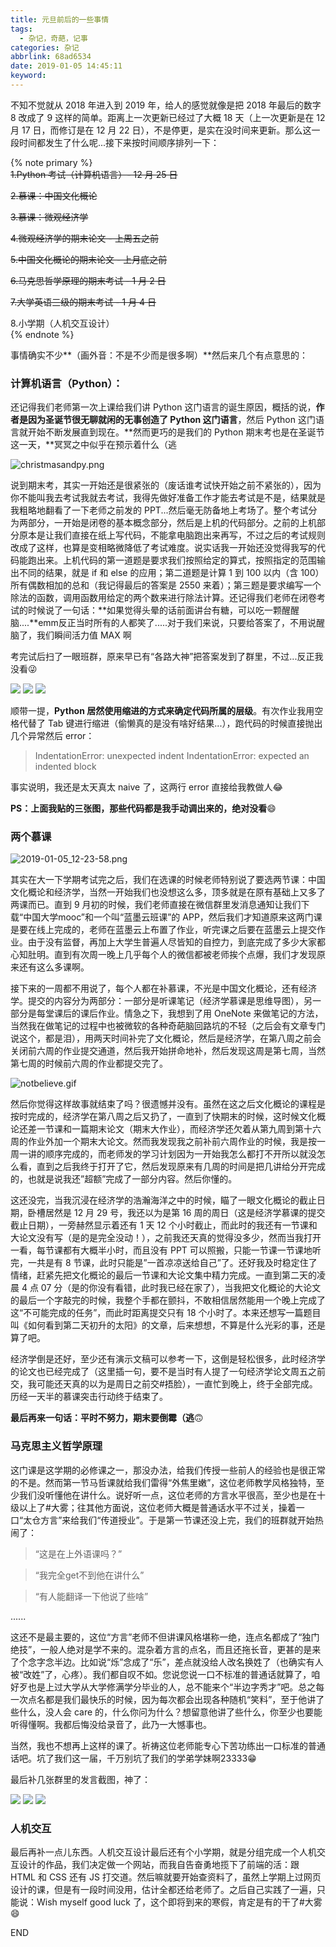 ```yaml
---
title: 元旦前后的一些事情
tags:
  - 杂记，奇葩，记事
categories: 杂记
abbrlink: 68ad6534
date: 2019-01-05 14:45:11
keyword:
---
```


不知不觉就从 2018 年进入到 2019 年，给人的感觉就像是把 2018 年最后的数字 8 改成了 9 这样的简单。距离上一次更新已经过了大概 18 天（上一次更新是在 12 月 17 日，而修订是在 12 月 22 日），不是停更，是实在没时间来更新。那么这一段时间都发生了什么呢...接下来按时间顺序排列一下：<!--more-->

{% note primary %}  
~~1.Python 考试（计算机语言）- 12 月 25 日~~  

~~2.慕课：中国文化概论~~  

~~3.慕课：微观经济学~~  

~~4.微观经济学的期末论文 - 上周五之前~~  

~~5.中国文化概论的期末论文 - 上月底之前~~  

~~6.马克思哲学原理的期末考试 - 1 月 2 日~~  

~~7.大学英语三级的期末考试 - 1 月 4 日~~  

8.小学期（人机交互设计）  
{% endnote %}  

事情确实不少**（画外音：不是不少而是很多啊）**然后来几个有点意思的：

### 计算机语言（Python）：

还记得我们老师第一次上课给我们讲 Python 这门语言的诞生原因，概括的说，**作者是因为圣诞节很无聊就闲的无事创造了 Python 这门语言**，然后 Python 这门语言就开始不断发展直到现在。**然而更巧的是我们的 Python 期末考也是在圣诞节这一天，**冥冥之中似乎在预示着什么（逃  

![christmasandpy.png](https://storage.live.com/items/5582C1D07E2893FB!104593?authkey=APiqr1tjl5KIc1Q "人们常说，Python和圣诞节一起更配呦~")

说到期末考，其实一开始还是很紧张的（废话谁考试快开始之前不紧张的），因为你不能叫我去考试我就去考试，我得先做好准备工作才能去考试是不是，结果就是我粗略地翻看了一下老师之前发的 PPT...然后毫无防备地上考场了。整个考试分为两部分，一开始是闭卷的基本概念部分，然后是上机的代码部分。之前的上机部分原本是让我们直接在纸上写代码，不能拿电脑跑出来再写，不过之后的考试规则改成了这样，也算是变相略微降低了考试难度。说实话我一开始还没觉得我写的代码能跑出来。上机代码的第一道题是要求我们按照给定的算式，按照指定的范围输出不同的结果，就是 if 和 else 的应用；第二道题是计算 1 到 100 以内（含 100）所有偶数相加的总和（我记得最后的答案是 2550 来着）；第三题是要求编写一个除法的函数，调用函数用给定的两个数来进行除法计算。还记得我们老师在闭卷考试的时候说了一句话：**如果觉得头晕的话前面讲台有糖，可以吃一颗醒醒脑....**emm反正当时所有的人都笑了.....对于我们来说，只要给答案了，不用说醒脑了，我们瞬间活力值 MAX 啊  

考完试后扫了一眼班群，原来早已有“各路大神”把答案发到了群里，不过...反正我没看😜

<img src="https://storage.live.com/items/5582C1D07E2893FB!104585?authkey=APiqr1tjl5KIc1Q"></img>
<img src="https://storage.live.com/items/5582C1D07E2893FB!104586?authkey=APiqr1tjl5KIc1Q"></img>
<img src="https://storage.live.com/items/5582C1D07E2893FB!104587?authkey=APiqr1tjl5KIc1Q"></img>  

顺带一提，**Python 居然使用缩进的方式来确定代码所属的层级**。有次作业我用空格代替了 Tab 键进行缩进（偷懒真的是没有啥好结果...），跑代码的时候直接抛出几个异常然后 error：  

> IndentationError: unexpected indent
> IndentationError: expected an indented block

事实说明，我还是太天真太 naive 了，这两行 error 直接给我教做人😂  

**PS：上面我贴的三张图，那些代码都是我手动调出来的，绝对没看**😄  

### 两个慕课

![2019-01-05_12-23-58.png](https://storage.live.com/items/5582C1D07E2893FB!104589?authkey=APiqr1tjl5KIc1Q)  

其实在大一下学期考试完之后，我们在选课的时候老师特别说了要选两节课：中国文化概论和经济学，当然一开始我们也没想这么多，顶多就是在原有基础上又多了两课而已。直到 9 月初的时候，我们老师直接在微信群里发消息通知让我们下载“中国大学mooc”和一个叫“蓝墨云班课”的 APP，然后我们才知道原来这两门课是要在线上完成的，老师在蓝墨云上布置了作业，听完课之后要在蓝墨云上提交作业。由于没有监督，再加上大学生普遍人尽皆知的自控力，到底完成了多少大家都心知肚明。直到有次周一晚上几乎每个人的微信都被老师挨个点爆，我们才发现原来还有这么多课啊。

接下来的一周都不用说了，每个人都在补慕课，不光是中国文化概论，还有经济学。提交的内容分为两部分：一部分是听课笔记（经济学慕课是思维导图），另一部分是每堂课后的课后作业。情急之下，我想到了用 OneNote 来做笔记的方法，当然我在做笔记的过程中也被微软的各种奇葩脑回路坑的不轻（之后会有文章专门说这个，都是泪），用两天时间补完了文化概论，然后是经济学，在第八周之前会关闭前六周的作业提交通道，然后我开始拼命地补，然后发现这周是第七周，当然第七周的时候前六周的作业都提交完了。  

![notbelieve.gif](https://storage.live.com/items/5582C1D07E2893FB!104595?authkey=APiqr1tjl5KIc1Q)

然后你觉得这样故事就结束了吗？很遗憾并没有。虽然在这之后文化概论的课程是按时完成的，经济学在第八周之后又扔了，一直到了快期末的时候，这时候文化概论还差一节课和一篇期末论文（期末大作业），而经济学还欠着从第九周到第十六周的作业外加一个期末大论文。然而我发现我之前补前六周作业的时候，我是按一周一讲的顺序完成的，而老师发的学习计划因为一开始我怎么都打不开所以就没怎么看，直到之后我终于打开了它，然后发现原来有几周的时间是把几讲给分开完成的，也就是说我还”超额”完成了一部分内容。然后你懂的。

这还没完，当我沉浸在经济学的浩瀚海洋之中的时候，瞄了一眼文化概论的截止日期，卧槽居然是 12 月 29 号，我还以为是第 16 周的周日（这是经济学慕课的提交截止日期），一旁赫然显示着还有 1 天 12 个小时截止，而此时的我还有一节课和大论文没有写（是的是完全没动！），之前我还天真的觉得没多少，然而当我打开一看，每节课都有大概半小时，而且没有 PPT 可以照搬，只能一节课一节课地听完，一共是有 8 节课，此时只能是”一首凉凉送给自己”了。还好我及时稳定住了情绪，赶紧先把文化概论的最后一节课和大论文集中精力完成。一直到第二天的凌晨 4 点 07 分（是的你没有看错，此时我已经在家了），当我把文化概论的大论文的最后一个字敲完的时候，我整个手都在颤抖，不敢相信居然能用一个晚上完成了这“不可能完成的任务”，而此时距离提交只有 18 个小时了。本来还想写一篇题目叫《如何看到第二天初升的太阳》的文章，后来想想，不算是什么光彩的事，还是算了吧。

经济学倒是还好，至少还有演示文稿可以参考一下，这倒是轻松很多，此时经济学的论文也已经完成了（这里插一句，要不是当时有人提了一句经济学论文周五之前交，我可能还天真的以为是周日之前交#捂脸），一直忙到晚上，终于全部完成。历经一天半的慕课突击行动终于结束了。

**最后再来一句话：平时不努力，期末要倒霉（逃**🙃

### 马克思主义哲学原理

这门课是这学期的必修课之一，那没办法，给我们传授一些前人的经验也是很正常的不是。然而第一节马哲课就给我们雷得“外焦里嫩”，这位老师教学风格独特，至少我们没听懂他在讲什么。说好听一点，这位老师的方言水平很高，至少也是在十级以上了#大雾；往其他方面说，这位老师大概是普通话水平不过关，操着一口“太仓方言”来给我们“传道授业”。于是第一节课还没上完，我们的班群就开始热闹了：

> “这是在上外语课吗？”

> “我完全get不到他在讲什么”

> “有人能翻译一下他说了些啥”

......

这还不是最主要的，这位“方言”老师不但讲课风格堪称一绝，连点名都成了“独门绝技”，一般人绝对是学不来的。混杂着方言的点名，而且还拖长音，更甚的是来了个念字念半边。比如说“烁”念成了“乐”，差点就没给人改名换姓了（也确实有人被“改姓”了，心疼）。我们都自叹不如。您说您说一口不标准的普通话就算了，咱好歹也是上过大学从大学修满学分毕业的人，总不能来个“半边字秀才”吧。总之每一次点名都是我们最快乐的时候，因为每次都会出现各种随机“笑料”，至于他讲了些什么，没人会 care 的，什么你问为什么？想留意他讲了些什么，你至少也要能听得懂啊。我都后悔没给录音了，此乃一大憾事也。

当然，我也不想再上这样的课了。祈祷这位老师能专心下苦功练出一口标准的普通话吧。坑了我们这一届，千万别坑了我们的学弟学妹啊23333😁  

最后补几张群里的发言截图，神了：  

<img src="https://storage.live.com/items/5582C1D07E2893FB!104605?authkey=APiqr1tjl5KIc1Q"></img>
<img src="https://storage.live.com/items/5582C1D07E2893FB!104603?authkey=APiqr1tjl5KIc1Q"></img>
<img src="https://storage.live.com/items/5582C1D07E2893FB!104604?authkey=APiqr1tjl5KIc1Q"></img>  

### 人机交互

最后再补一点儿东西。人机交互设计最后还有个小学期，就是分组完成一个人机交互设计的作品，我们决定做一个网站，而我自告奋勇地揽下了前端的活：跟 HTML 和 CSS 还有 JS 打交道。然后嘛就要开始查资料了，虽然上学期上过网页设计的课，但是有一段时间没用，估计全都还给老师了。之后自己实践了一遍，只能说：Wish myself good luck 了，这个即将到来的寒假，肯定是有的干了#大雾😄   

END